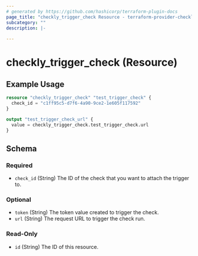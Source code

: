 ```yaml
---
# generated by https://github.com/hashicorp/terraform-plugin-docs
page_title: "checkly_trigger_check Resource - terraform-provider-checkly"
subcategory: ""
description: |-
  
---
```


# checkly_trigger_check (Resource)



## Example Usage

```terraform
resource "checkly_trigger_check" "test_trigger_check" {
  check_id = "c1ff95c5-d7f6-4a90-9ce2-1e605f117592"
}

output "test_trigger_check_url" {
  value = checkly_trigger_check.test_trigger_check.url
}
```

<!-- schema generated by tfplugindocs -->
## Schema

### Required

- `check_id` (String) The ID of the check that you want to attach the trigger to.

### Optional

- `token` (String) The token value created to trigger the check.
- `url` (String) The request URL to trigger the check run.

### Read-Only

- `id` (String) The ID of this resource.
